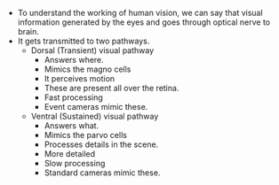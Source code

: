 - To understand the working of human vision, we can say that visual information generated by the eyes and goes through optical nerve to brain.
- It gets transmitted to two pathways.
	- Dorsal (Transient) visual pathway
		- Answers where.
		- Mimics the magno cells
		- It perceives motion
		- These are present all over the retina.
		- Fast processing
		- Event cameras mimic these.
	- Ventral (Sustained) visual pathway
		- Answers what.
		- Mimics the parvo cells
		- Processes details in the scene.
		- More detailed
		- Slow processing
		- Standard cameras mimic these.